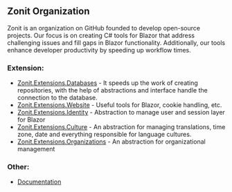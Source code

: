 ## Zonit Organization

Zonit is an organization on GitHub founded to develop open-source projects. Our focus is on creating C# tools for Blazor that address challenging issues and fill gaps in Blazor functionality. Additionally, our tools enhance developer productivity by speeding up workflow times.

### Extension:
- [Zonit.Extensions.Databases](https://github.com/Zonit/Zonit.Extensions.Databases) - It speeds up the work of creating repositories, with the help of abstractions and interface handle the connection to the database.
- [Zonit.Extensions.Website](https://github.com/Zonit/Zonit.Core/tree/master/Source/Extensions/Website) - Useful tools for Blazor, cookie handling, etc.
- [Zonit.Extensions.Identity](https://github.com/Zonit/Zonit.Extensions.Identity) - Abstraction to manage user and session layer for Blazor
- [Zonit.Extensions.Culture](https://github.com/Zonit/Zonit.Extensions.Cultures) - An abstraction for managing translations, time zone, date and everything responsible for language cultures.
- [Zonit.Extensions.Organizations](https://github.com/Zonit/Zonit.Extensions.Organizations) - An abstraction for organizational management

### Other:
- [Documentation](https://github.com/Zonit/Documentation)
